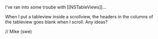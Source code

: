 I've ran into some troube with [[NSTableViews]]...

When I put a tableview inside a scrollview, the headers in the columns of the tableview goes blank when I scroll. Any ideas?

// Mike (swe)